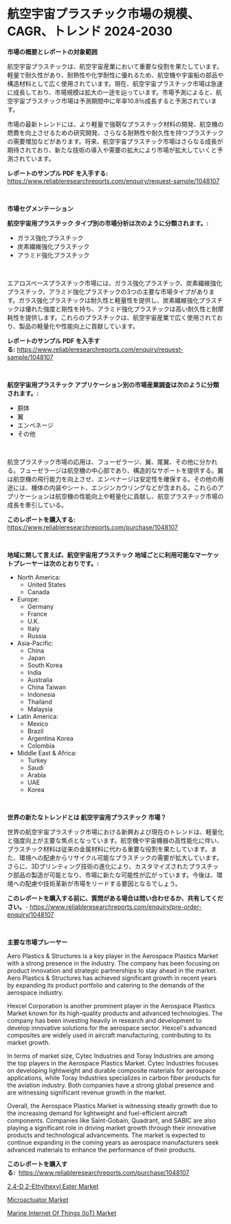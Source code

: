 <p><h1>航空宇宙プラスチック市場の規模、CAGR、トレンド 2024-2030</h1></p><p><strong>市場の概要とレポートの対象範囲</strong></p>
<p><p>航空宇宙プラスチックは、航空宇宙産業において重要な役割を果たしています。軽量で耐久性があり、耐熱性や化学耐性に優れるため、航空機や宇宙船の部品や構造材料として広く使用されています。現在、航空宇宙プラスチック市場は急速に成長しており、市場規模は拡大の一途を辿っています。市場予測によると、航空宇宙プラスチック市場は予測期間中に年率10.8％成長すると予測されています。</p><p>市場の最新トレンドには、より軽量で強靭なプラスチック材料の開発、航空機の燃費を向上させるための研究開発、さらなる耐熱性や耐久性を持つプラスチックの需要増加などがあります。将来、航空宇宙プラスチック市場はさらなる成長が期待されており、新たな技術の導入や需要の拡大により市場が拡大していくと予測されています。</p></p>
<p><strong>レポートのサンプル PDF を入手する:</strong> <a href="https://www.reliableresearchreports.com/enquiry/request-sample/1048107">https://www.reliableresearchreports.com/enquiry/request-sample/1048107</a></p>
<p>&nbsp;</p>
<p><strong>市場セグメンテーション</strong></p>
<p><strong>航空宇宙用プラスチック タイプ別の市場分析は次のように分類されます。:</strong></p>
<p><ul><li>ガラス強化プラスチック</li><li>炭素繊維強化プラスチック</li><li>アラミド強化プラスチック</li></ul></p>
<p>&nbsp;</p>
<p><p>エアロスペースプラスチック市場には、ガラス強化プラスチック、炭素繊維強化プラスチック、アラミド強化プラスチックの3つの主要な市場タイプがあります。ガラス強化プラスチックは耐久性と軽量性を提供し、炭素繊維強化プラスチックは優れた強度と剛性を持ち、アラミド強化プラスチックは高い耐久性と耐摩耗性を提供します。これらのプラスチックは、航空宇宙産業で広く使用されており、製品の軽量化や性能向上に貢献しています。</p></p>
<p><strong>レポートのサンプル PDF を入手する:</strong>&nbsp;<a href="https://www.reliableresearchreports.com/enquiry/request-sample/1048107">https://www.reliableresearchreports.com/enquiry/request-sample/1048107</a></p>
<p>&nbsp;</p>
<p><strong> 航空宇宙用プラスチック アプリケーション別の市場産業調査は次のように分類されます。:</strong></p>
<p><ul><li>胴体</li><li>翼</li><li>エンペネージ</li><li>その他</li></ul></p>
<p>&nbsp;</p>
<p><p>航空プラスチック市場の応用は、フューゼラージ、翼、尾翼、その他に分かれる。フューゼラージは航空機の中心部であり、構造的なサポートを提供する。翼は航空機の飛行能力を向上させ、エンペナージは安定性を確保する。その他の用途には、機体の内装やシート、エンジンカウリングなどが含まれる。これらのアプリケーションは航空機の性能向上や軽量化に貢献し、航空プラスチック市場の成長を牽引している。</p></p>
<p><strong>このレポートを購入する:</strong>&nbsp; <a href="https://www.reliableresearchreports.com/purchase/1048107">https://www.reliableresearchreports.com/purchase/1048107</a></p>
<p>&nbsp;</p>
<p><strong>地域に関して言えば、航空宇宙用プラスチック 地域ごとに利用可能なマーケットプレーヤーは次のとおりです。:</strong></p>
<p><ul>
    <li>
        North America:
        <ul>
            <li>United States</li>
            <li>Canada</li>
        </ul>
    </li>
    <li>
        Europe:
        <ul>
            <li>Germany</li>
            <li>France</li>
            <li>U.K.</li>
            <li>Italy</li>
            <li>Russia</li>
        </ul>
    </li>
    <li>
        Asia-Pacific:
        <ul>
            <li>China</li>
            <li>Japan</li>
            <li>South Korea</li>
            <li>India</li>
            <li>Australia</li>
            <li>China Taiwan</li>
            <li>Indonesia</li>
            <li>Thailand</li>
            <li>Malaysia</li>
        </ul>
    </li>
    <li>
        Latin America:
        <ul>
            <li>Mexico</li>
            <li>Brazil</li>
            <li>Argentina Korea</li>
            <li>Colombia</li>
        </ul>
    </li>
    <li>
        Middle East & Africa:
        <ul>
            <li>Turkey</li>
            <li>Saudi</li>
            <li>Arabia</li>
            <li>UAE</li>
            <li>Korea</li>
        </ul>
    </li>
    </ul></p>
<p>&nbsp;</p>
<p><strong>世界の新たなトレンドとは 航空宇宙用プラスチック 市場？</strong></p>
<p><p>世界の航空宇宙プラスチック市場における新興および現在のトレンドは、軽量化と強度向上が主要な焦点となっています。航空機や宇宙機器の高性能化に伴い、プラスチック材料は従来の金属材料に代わる重要な役割を果たしています。また、環境への配慮からリサイクル可能なプラスチックの需要が拡大しています。さらに、3Dプリンティング技術の進化により、カスタマイズされたプラスチック部品の製造が可能となり、市場に新たな可能性が広がっています。今後は、環境への配慮や技術革新が市場をリードする要因となるでしょう。</p></p>
<p><strong>このレポートを購入する前に、質問がある場合は問い合わせるか、共有してください。</strong>- <a href="https://www.reliableresearchreports.com/enquiry/pre-order-enquiry/1048107">https://www.reliableresearchreports.com/enquiry/pre-order-enquiry/1048107</a></p>
<p>&nbsp;</p>
<p><strong>主要な市場プレーヤー</strong></p>
<p><p>Aero Plastics & Structures is a key player in the Aerospace Plastics Market with a strong presence in the industry. The company has been focusing on product innovation and strategic partnerships to stay ahead in the market. Aero Plastics & Structures has achieved significant growth in recent years by expanding its product portfolio and catering to the demands of the aerospace industry.</p><p>Hexcel Corporation is another prominent player in the Aerospace Plastics Market known for its high-quality products and advanced technologies. The company has been investing heavily in research and development to develop innovative solutions for the aerospace sector. Hexcel's advanced composites are widely used in aircraft manufacturing, contributing to its market growth.</p><p>In terms of market size, Cytec Industries and Toray Industries are among the top players in the Aerospace Plastics Market. Cytec Industries focuses on developing lightweight and durable composite materials for aerospace applications, while Toray Industries specializes in carbon fiber products for the aviation industry. Both companies have a strong global presence and are witnessing significant revenue growth in the market.</p><p>Overall, the Aerospace Plastics Market is witnessing steady growth due to the increasing demand for lightweight and fuel-efficient aircraft components. Companies like Saint-Gobain, Quadrant, and SABIC are also playing a significant role in driving market growth through their innovative products and technological advancements. The market is expected to continue expanding in the coming years as aerospace manufacturers seek advanced materials to enhance the performance of their products.</p></p>
<p><strong>このレポートを購入する:</strong>&nbsp;&nbsp;<a href="https://www.reliableresearchreports.com/purchase/1048107">https://www.reliableresearchreports.com/purchase/1048107</a></p>
<p><p><a href="https://view.publitas.com/reportprime-1/24-d-2-ethylhexyl-ester-market-dynamics-2023-2030-also-about-its-market-trends-projections-and-opportunities/">2,4-D 2-Ethylhexyl Ester Market</a></p><p><a href="https://view.publitas.com/reportprime-1/microactuator-market-centers-on-aspects-such-as-market-growth-market-share-market-opportunity-and-projected-forecasts-spanning-from-2023-to-2030/">Microactuator Market</a></p><p><a href="https://view.publitas.com/reportprime-1/marine-internet-of-things-iot-market-research-report-forecasted-for-period-from-2023-2030-by-market-type-market-application-and-region/">Marine Internet Of Things (IoT) Market</a></p></p>